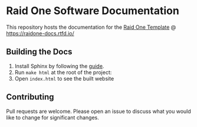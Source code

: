 # Raid One Software Documentation

This repository hosts the documentation for the [Raid One Template](https://github.com/TASRobotics/RaidOne-FRC-Template) @ https://raidone-docs.rtfd.io/

## Building the Docs
1. Install Sphinx by following the [guide](https://www.sphinx-doc.org/en/master/usage/installation.html). 
2. Run ``make html`` at the root of the project: 
3. Open ``index.html`` to see the built website

## Contributing
Pull requests are welcome. Please open an issue to discuss what you would like to change for significant changes.
